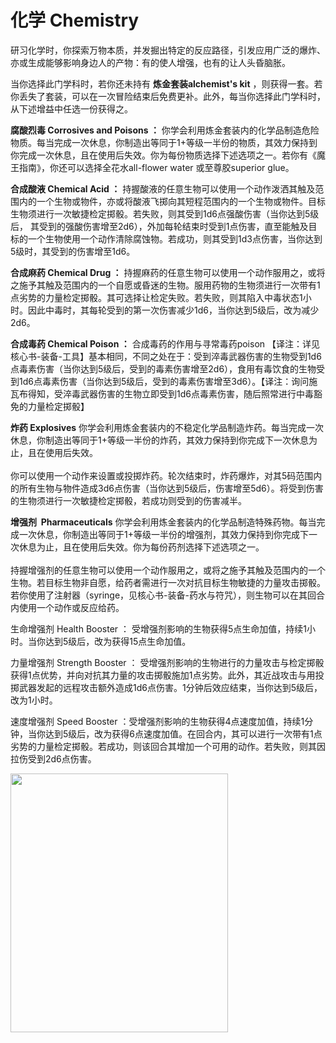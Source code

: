 # 化学 Chemistry 

研习化学时，你探索万物本质，并发掘出特定的反应路径，引发应用广泛的爆炸、亦或生成能够影响身边人的产物：有的使人增强，也有的让人头昏脑胀。  

当你选择此门学科时，若你还未持有 **炼金套装alchemist's kit**
，则获得一套。若你丢失了套装，可以在一次冒险结束后免费更补。此外，每当你选择此门学科时，从下述增益中任选一份获得之。  

**腐酸烈毒 Corrosives and Poisons ：**
你学会利用炼金套装内的化学品制造危险物质。每当完成一次休息，你制造出等同于1+等级一半份的物质，其效力保持到你完成一次休息，且在使用后失效。你为每份物质选择下述选项之一。若你有《魔王指南》，你还可以选择全花水all-flower
water 或至尊胶superior glue。  

**合成酸液 Chemical Acid ：**
持握酸液的任意生物可以使用一个动作泼洒其触及范围内的一个生物或物件，亦或将酸液飞掷向其短程范围内的一个生物或物件。目标生物须进行一次敏捷检定掷骰。若失败，则其受到1d6点强酸伤害（当你达到5级后，
其受到的强酸伤害增至2d6），外加每轮结束时受到1点伤害，直至能触及目标的一个生物使用一个动作清除腐蚀物。若成功，则其受到1d3点伤害，当你达到5级时，其受到的伤害增至1d6。  

**合成麻药 Chemical Drug ：**
持握麻药的任意生物可以使用一个动作服用之，或将之施予其触及范围内的一个自愿或昏迷的生物。服用药物的生物须进行一次带有1点劣势的力量检定掷骰。其可选择让检定失败。若失败，则其陷入中毒状态1小时。因此中毒时，其每轮受到的第一次伤害减少1d6，当你达到5级后，改为减少2d6。  

**合成毒药 Chemical Poison ：** 合成毒药的作用与寻常毒药poison
【译注：详见核心书-装备-工具】基本相同，不同之处在于：受到淬毒武器伤害的生物受到1d6点毒素伤害（当你达到5级后，受到的毒素伤害增至2d6），食用有毒饮食的生物受到1d6点毒素伤害（当你达到5级后，受到的毒素伤害增至3d6）。【译注：询问施瓦布得知，受淬毒武器伤害的生物立即受到1d6点毒素伤害，随后照常进行中毒豁免的力量检定掷骰】  

**炸药 Explosives**
你学会利用炼金套装内的不稳定化学品制造炸药。每当完成一次休息，你制造出等同于1+等级一半份的炸药，其效力保持到你完成下一次休息为止，且在使用后失效。  
   
你可以使用一个动作来设置或投掷炸药。轮次结束时，炸药爆炸，对其5码范围内的所有生物与物件造成3d6点伤害（当你达到5级后，伤害增至5d6）。将受到伤害的生物须进行一次敏捷检定掷骰，若成功则受到的伤害减半。  

**增强剂  Pharmaceuticals**
你学会利用炼金套装内的化学品制造特殊药物。每当完成一次休息，你制造出等同于1+等级一半份的增强剂，其效力保持到你完成下一次休息为止，且在使用后失效。你为每份药剂选择下述选项之一。  
   
持握增强剂的任意生物可以使用一个动作服用之，或将之施予其触及范围内的一个生物。若目标生物非自愿，给药者需进行一次对抗目标生物敏捷的力量攻击掷骰。若你使用了注射器（syringe，见核心书-装备-药水与符咒），则生物可以在其回合内使用一个动作或反应给药。

生命增强剂 Health Booster ：
受增强剂影响的生物获得5点生命加值，持续1小时。当你达到5级后，改为获得15点生命加值。  

力量增强剂 Strength Booster ：
受增强剂影响的生物进行的力量攻击与检定掷骰获得1点优势，并向对抗其力量的攻击掷骰施加1点劣势。此外，其近战攻击与用投掷武器发起的远程攻击额外造成1d6点伤害。1分钟后效应结束，当你达到5级后，改为1小时。  

速度增强剂 Speed Booster
：受增强剂影响的生物获得4点速度加值，持续1分钟，当你达到5级后，改为获得6点速度加值。在回合内，其可以进行一次带有1点劣势的力量检定掷骰。若成功，则该回合其增加一个可用的动作。若失败，则其因拉伤受到2d6点伤害。

<img
src="file:///C:\Users\13888\AppData\Local\Temp\ksohtml1736\wps1.jpg"
width="348" height="414" />
